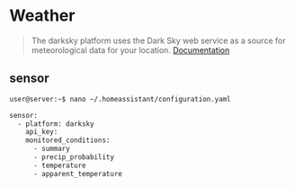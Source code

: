 # Weather

> The darksky platform uses the Dark Sky web service as a source for meteorological data for your location. [Documentation](https://home-assistant.io/components/sensor.darksky/)

## sensor

```sh
user@server:~$ nano ~/.homeassistant/configuration.yaml
```

```sh
sensor:
  - platform: darksky
    api_key: 
    monitored_conditions:
      - summary
      - precip_probability
      - temperature
      - apparent_temperature
```